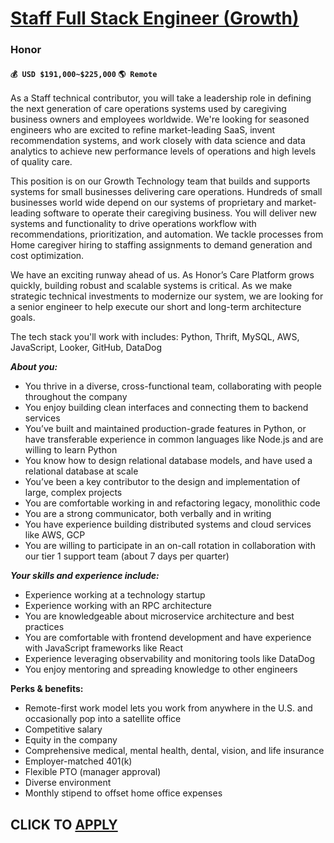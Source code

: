 # [Staff Full Stack Engineer (Growth) ](https://www.remotewlb.com/apply/staff-full-stack-engineer-growth)  
### Honor  
#### `💰 USD $191,000~$225,000` `🌎 Remote`  

As a Staff technical contributor, you will take a leadership role in defining the next generation of care operations systems used by caregiving business owners and employees worldwide. We're looking for seasoned engineers who are excited to refine market-leading SaaS, invent recommendation systems, and work closely with data science and data analytics to achieve new performance levels of operations and high levels of quality care.

This position is on our Growth Technology team that builds and supports systems for small businesses delivering care operations. Hundreds of small businesses world wide depend on our systems of proprietary and market-leading software to operate their caregiving business. You will deliver new systems and functionality to drive operations workflow with recommendations, prioritization, and automation. We tackle processes from Home caregiver hiring to staffing assignments to demand generation and cost optimization.

We have an exciting runway ahead of us. As Honor’s Care Platform grows quickly, building robust and scalable systems is critical. As we make strategic technical investments to modernize our system, we are looking for a senior engineer to help execute our short and long-term architecture goals.  
  
The tech stack you'll work with includes: Python, Thrift, MySQL, AWS, JavaScript, Looker, GitHub, DataDog

**_About you:_**

  * You thrive in a diverse, cross-functional team, collaborating with people throughout the company
  * You enjoy building clean interfaces and connecting them to backend services
  * You’ve built and maintained production-grade features in Python, or have transferable experience in common languages like Node.js and are willing to learn Python
  * You know how to design relational database models, and have used a relational database at scale
  * You’ve been a key contributor to the design and implementation of large, complex projects
  * You are comfortable working in and refactoring legacy, monolithic code
  * You are a strong communicator, both verbally and in writing
  * You have experience building distributed systems and cloud services like AWS, GCP
  * You are willing to participate in an on-call rotation in collaboration with our tier 1 support team (about 7 days per quarter)

**_Your skills and experience include:_**

  * Experience working at a technology startup
  * Experience working with an RPC architecture
  * You are knowledgeable about microservice architecture and best practices
  * You are comfortable with frontend development and have experience with JavaScript frameworks like React
  * Experience leveraging observability and monitoring tools like DataDog
  * You enjoy mentoring and spreading knowledge to other engineers

**Perks & benefits:**

  * Remote-first work model lets you work from anywhere in the U.S. and occasionally pop into a satellite office
  * Competitive salary
  * Equity in the company
  * Comprehensive medical, mental health, dental, vision, and life insurance
  * Employer-matched 401(k)
  * Flexible PTO (manager approval)
  * Diverse environment 
  * Monthly stipend to offset home office expenses

  
## CLICK TO [APPLY](https://www.remotewlb.com/apply/staff-full-stack-engineer-growth)

